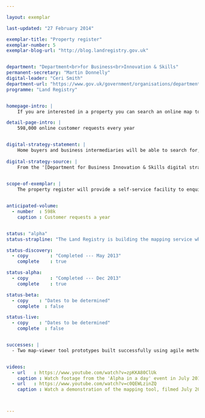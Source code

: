 ```yaml
---

layout: exemplar

last-updated: "27 February 2014"

exemplar-title: "Property register"
exemplar-number: 5
exemplar-blog-url: "http://blog.landregistry.gov.uk"


department: "Department<br>for Business<br>Innovation & Skills"
permanent-secretary: "Martin Donnelly"
digital-leader: "Ceri Smith"
department-url: "https://www.gov.uk/government/organisations/department-for-business-innovation-skills"
programme: "Land Registry"


homepage-intro: |
    If you are interested in a property you can search an online map to find out more about it

detail-page-intro: |
    598,000 online customer requests every year


digital-strategy-statement: |
    Home buyers and business intermediaries will be able to search for, gain data on and register property in the UK, without the need for the delays inherent in current disjointed, paper based systems.
    
digital-strategy-source: |
    From the '[Department for Business Innovation & Skills digital strategy](http://discuss.bis.gov.uk/digitalstrategy/page/7/)' --- December 2012
    

scope-of-exemplar: |
    The property register will provide a self-service facility to enquire whether land or property is registered, if it is a freehold or leasehold registration, and the title number including copies of the register and title plan for England and Wales. This new service will be free and replace a paper-based fee-paying route - it is largely aimed at business users (eg property surveyors).


anticipated-volume:
  - number  : 598k
    caption : Customer requests a year


status: "alpha"
status-strapline: "The Land Registry is building the mapping service while talking to GDS about increasing the scope of the exemplar to include broader transformational change."

status-discovery:
  - copy        : "Completed --- May 2013"
    complete    : true

status-alpha:
  - copy        : "Completed --- Dec 2013"
    complete    : true

status-beta:
  - copy    : "Dates to be determined"
    complete  : false

status-live:
  - copy    : "Dates to be determined"
    complete  : false


successes: |
  - Two map-viewer tool prototypes built successfully using agile methods


videos:
  - url   : https://www.youtube.com/watch?v=zpKKA80ClUk
    caption : Watch footage from the 'Alpha in a day' event in July 2013, held by the Land Registry and the Government Digital Service
  - url   : https://www.youtube.com/watch?v=c0QEWLzinZQ
    caption : Watch a demonstration of the mapping tool, filmed July 2013



---
```




